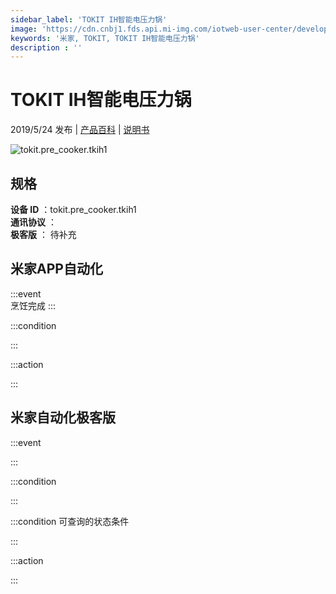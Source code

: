 ```yaml
---
sidebar_label: 'TOKIT IH智能电压力锅'
image: 'https://cdn.cnbj1.fds.api.mi-img.com/iotweb-user-center/developer_1679047612570WjBcrztY.png?GalaxyAccessKeyId=AKVGLQWBOVIRQ3XLEW&Expires=9223372036854775807&Signature=F8jTYE4P2BfIEr6IjMOHegM0LHk='
keywords: '米家, TOKIT, TOKIT IH智能电压力锅'
description : ''
---
```

# TOKIT IH智能电压力锅

2019/5/24 发布 | [产品百科](https://home.mi.com/webapp/content/baike/product/index.html?model=tokit.pre_cooker.tkih1/) | [说明书](https://home.mi.com/views/introduction.html?model=tokit.pre_cooker.tkih1&region=cn)

![tokit.pre_cooker.tkih1](https://cdn.cnbj1.fds.api.mi-img.com/iotweb-user-center/developer_1679047612570WjBcrztY.png?GalaxyAccessKeyId=AKVGLQWBOVIRQ3XLEW&Expires=9223372036854775807&Signature=F8jTYE4P2BfIEr6IjMOHegM0LHk=)

## 规格  
> 
**设备 ID** ：tokit.pre_cooker.tkih1  
**通讯协议** ：  
**极客版**  ： 待补充 


## 米家APP自动化  

:::event  
烹饪完成
:::

:::condition  

:::

:::action   

:::

## 米家自动化极客版  

:::event  

:::

:::condition  

:::

:::condition 可查询的状态条件  

:::

:::action  

:::

        

